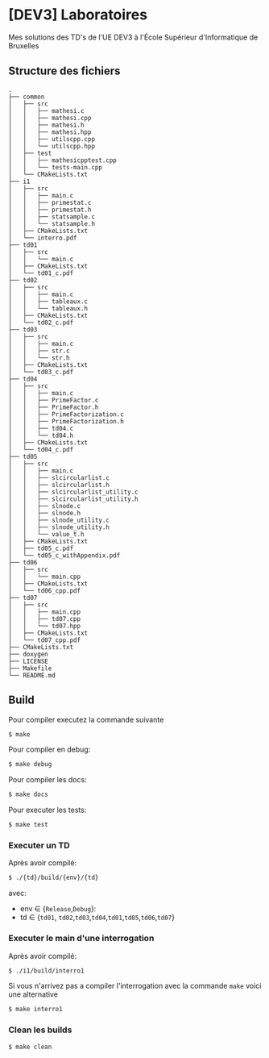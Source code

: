 # [DEV3] Laboratoires
Mes solutions des TD's de l'UE DEV3 à l'École Supérieur d'Informatique de Bruxelles
## Structure des fichiers
```
.
├── common
│   ├── src
│   │   ├── mathesi.c
│   │   ├── mathesi.cpp
│   │   ├── mathesi.h
│   │   ├── mathesi.hpp
│   │   ├── utilscpp.cpp
│   │   └── utilscpp.hpp
│   ├── test
│   │   ├── mathesicpptest.cpp
│   │   └── tests-main.cpp
│   └── CMakeLists.txt
├── i1
│   ├── src
│   │   ├── main.c
│   │   ├── primestat.c
│   │   ├── primestat.h
│   │   ├── statsample.c
│   │   └── statsample.h
│   ├── CMakeLists.txt
│   └── interro.pdf
├── td01
│   ├── src
│   │   └── main.c
│   ├── CMakeLists.txt
│   └── td01_c.pdf
├── td02
│   ├── src
│   │   ├── main.c
│   │   ├── tableaux.c
│   │   └── tableaux.h
│   ├── CMakeLists.txt
│   └── td02_c.pdf
├── td03
│   ├── src
│   │   ├── main.c
│   │   ├── str.c
│   │   └── str.h
│   ├── CMakeLists.txt
│   └── td03_c.pdf
├── td04
│   ├── src
│   │   ├── main.c
│   │   ├── PrimeFactor.c
│   │   ├── PrimeFactor.h
│   │   ├── PrimeFactorization.c
│   │   ├── PrimeFactorization.h
│   │   ├── td04.c
│   │   └── td04.h
│   ├── CMakeLists.txt
│   └── td04_c.pdf
├── td05
│   ├── src
│   │   ├── main.c
│   │   ├── slcircularlist.c
│   │   ├── slcircularlist.h
│   │   ├── slcircularlist_utility.c
│   │   ├── slcircularlist_utility.h
│   │   ├── slnode.c
│   │   ├── slnode.h
│   │   ├── slnode_utility.c
│   │   ├── slnode_utility.h
│   │   └── value_t.h
│   ├── CMakeLists.txt
│   ├── td05_c.pdf
│   └── td05_c_withAppendix.pdf
├── td06
│   ├── src
│   │   └── main.cpp
│   ├── CMakeLists.txt
│   └── td06_cpp.pdf
├── td07
│   ├── src
│   │   ├── main.cpp
│   │   ├── td07.cpp
│   │   └── td07.hpp
│   ├── CMakeLists.txt
│   └── td07_cpp.pdf
├── CMakeLists.txt
├── doxygen
├── LICENSE
├── Makefile
└── README.md
```

## Build

Pour compiler executez la commande suivante

```bash
$ make
```

Pour compiler en debug:

```bash
$ make debug
```

Pour compiler les docs:

```bash
$ make docs
```

Pour executer les tests:

```bash
$ make test
```

### Executer un TD

Après avoir compilé:

```bash
$ ./{td}/build/{env}/{td}
```

avec:

- env ∈ {`Release`,`Debug`}:
- td ∈ {`td01`, `td02`,`td03`,`td04`,`td01`,`td05`,`td06`,`td07`}

### Executer le main d'une interrogation

Après avoir compilé:

```bash
$ ./i1/build/interro1
```

Si vous n'arrivez pas a compiler l'interrogation avec la commande `make` voici une alternative

```bash
$ make interro1
```

### Clean les builds
```bash
$ make clean
```
